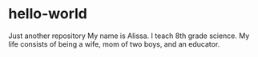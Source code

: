 # hello-world
Just another repository 
My name is Alissa. I teach 8th grade science. My life consists of being a wife, mom of two boys, and an educator.
